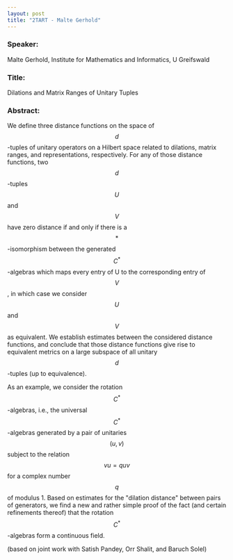```yaml
---
layout: post
title: "2TART - Malte Gerhold"
---
```


### Speaker:

Malte Gerhold, Institute for Mathematics and Informatics, U Greifswald

### Title:

Dilations and Matrix Ranges of Unitary Tuples

### Abstract:

We define three distance functions on the space of $$d$$-tuples of unitary operators on a Hilbert space related to dilations, matrix ranges, and representations, respectively. For any of those distance functions, two $$d$$-tuples $$U$$ and $$V$$ have zero distance if and only if there is a $$*$$-isomorphism between the generated $$C^*$$-algebras which maps every entry of U to the corresponding entry of $$V$$, in which case we consider $$U$$ and $$V$$ as equivalent. We establish estimates between the considered distance functions, and conclude that those distance functions give rise to equivalent metrics on a large subspace of all unitary $$d$$-tuples (up to equivalence).

As an example, we consider the rotation $$C^*$$-algebras, i.e., the universal $$C^*$$-algebras generated by a pair of unitaries $$(u, v)$$ subject to the relation $$vu=quv$$ for a complex number $$q$$ of modulus 1. Based on estimates for the "dilation distance" between pairs of generators, we find a new and rather simple proof of the fact (and certain refinements thereof) that the rotation $$C^*$$-algebras form a continuous field.

(based on joint work with Satish Pandey, Orr Shalit, and Baruch Solel)